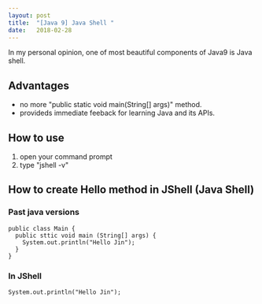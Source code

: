 ```yaml
---
layout: post
title:  "[Java 9] Java Shell "
date:   2018-02-28
---
```


In my personal opinion, one of most beautiful components of Java9 is Java shell.

## Advantages
+ no more "public static void main(String[] args)" method.
+ provideds immediate feeback for learning Java and its APIs.


## How to use
1. open your command prompt
2. type "jshell -v"


## How to create Hello method in JShell (Java Shell)

### Past java versions

````
public class Main {
  public sttic void main (String[] args) {
    System.out.println("Hello Jin");
  }
}
````
### In JShell
````
System.out.println("Hello Jin");
````
